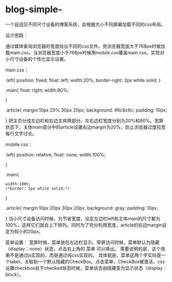 # blog-simple-
一个自适应不同尺寸设备的博客系统，会根据大小不同屏幕加载不同的css布局。

设计思路：
<meta name="viewport" content="width=device-width, initial-scale=1.0">
 
  <link rel="stylesheet" href="css/main.css">
  <link rel="stylesheet" media="(max-width: 768px)" href="css/mobile.css">
  
通过媒体查询浏览器的宽度给出不同的css文件。党浏览器宽度大于768px时候加载main.css，当浏览器宽度小于768px时候用mobile.css覆盖main.css，实现对小尺寸设备的个性化显示设置。

main.css：

.left{
	position: fixed;
	float: left;
	width:20%;
	border-right: 2px white solid;
}

.main{
	float: right;
	width:80%;

}

.article{
	margin:10px 20% 30px 20px;
	background: #6c6c6c;
	padding: 10px;

}
把主页分成左边栏和右边主体两部分。左右边栏宽度分别为20%和80%。宽屏状态下，主体main部分中的article设置右边margin为20%，防止浏览器过度拉宽每行文字过长。


mobile.css：

.left{
	 position: relative;
	float: none;
	width:100%;
	
}

.main{

    
	width:100%;
	/*border: 5px white solid;*/
}

.article{
	margin:10px 20px 30px 20px;
	background: gray;
	padding: 10px;

}
当小尺寸设备访问时候，为节省宽度，设定左边栏left和主体main的尺寸都为100%，这样它们就会上下排列。同时为了充分利用宽度，article的右边margin设定为较小的20px。


菜单设置：
宽屏时候，菜单放在左边栏显示。窄屏访问时候，菜单默认为隐藏（display：none）状态，点击右上角的 菜单 可以唤出。
需要说明的是，这个效果不是通过js实现的，而是通过纯css实现的。
具体就是，菜单这两个字实际是一个label，关联到一个默认隐藏的CheckBox。点击菜单，CheckBox被激活，css设置checkbox处于checked状态时候，菜单状态由隐藏变为显示状态（display：block）。
